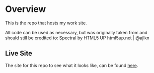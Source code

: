 # Overview

This is the repo that hosts my work site.

All code can be used as necessary, but was originally taken from and should still be credited to:
Spectral by HTML5 UP
html5up.net | @ajlkn


## Live Site

The site for this repo to see what it looks like, can be found [here](http://www.goodfruits.org/).